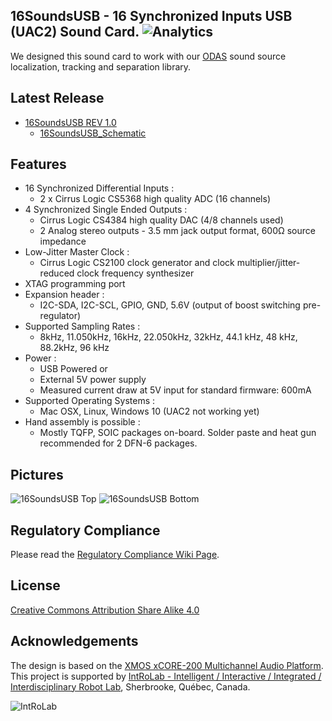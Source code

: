 ﻿## 16SoundsUSB - 16 Synchronized Inputs USB (UAC2) Sound Card. ![Analytics](https://ga-beacon.appspot.com/UA-27707792-5/github-main?pixel) 

We designed this sound card to work with our [ODAS](https://github.com/introlab/odas) sound source localization, tracking and separation library.

## Latest Release
* [16SoundsUSB REV 1.0](https://github.com/introlab/16SoundsUSB/releases/tag/rev1.0)
  * [16SoundsUSB_Schematic](https://github.com/introlab/16SoundsUSB/releases/download/rev1.0/16SoundsUSB_Schematic_REV_1_0.PDF)

## Features

* 16 Synchronized Differential Inputs :
  * 2 x Cirrus Logic CS5368 high quality ADC (16 channels) 
* 4 Synchronized Single Ended Outputs :
  * Cirrus Logic CS4384 high quality DAC (4/8 channels used)
  * 2 Analog stereo outputs - 3.5 mm jack output format, 600Ω source impedance 
* Low-Jitter Master Clock :
  * Cirrus Logic CS2100 clock generator and clock multiplier/jitter-reduced clock frequency synthesizer 
* XTAG programming port
* Expansion header :
  * I2C-SDA, I2C-SCL, GPIO, GND, 5.6V (output of boost switching pre-regulator)
* Supported Sampling Rates :
  * 8kHz, 11.050kHz, 16kHz, 22.050kHz, 32kHz, 44.1 kHz, 48 kHz, 88.2kHz, 96 kHz
* Power :
  * USB Powered or
  * External 5V power supply
  * Measured current draw at 5V input for standard firmware: 600mA
* Supported Operating Systems :
  * Mac OSX, Linux, Windows 10 (UAC2 not working yet)
* Hand assembly is possible :
  * Mostly TQFP, SOIC packages on-board. Solder paste and heat gun recommended for 2 DFN-6 packages. 

## Pictures

![16SoundsUSB Top](https://github.com/introlab/16SoundsUSB/blob/master/images/16SoundsUSB_Top.png)
![16SoundsUSB Bottom](https://github.com/introlab/16SoundsUSB/blob/master/images/16SoundsUSB_Bottom.png)

## Regulatory Compliance
Please read the [Regulatory Compliance Wiki Page](https://github.com/introlab/16SoundsUSB/wiki/Regulatory-Compliance).

## License

[Creative Commons Attribution Share Alike 4.0](https://github.com/introlab/16SoundsUSB/blob/master/LICENSE.txt)

## Acknowledgements
The design is based on the [XMOS xCORE-200 Multichannel Audio Platform](https://www.xmos.com/support/boards?product=18334). This project is supported by [IntRoLab - Intelligent / Interactive / Integrated / Interdisciplinary Robot Lab](https://introlab.3it.usherbrooke.ca/), Sherbrooke, Québec, Canada.

![IntRoLab](https://github.com/introlab/16SoundsUSB/blob/master/images/IntRoLab.png)

